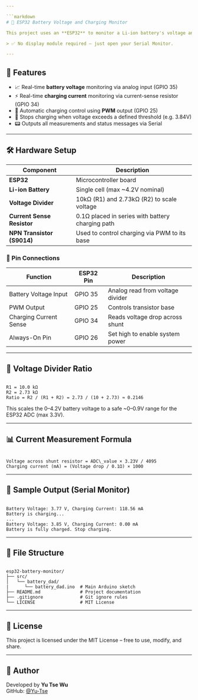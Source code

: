 ```yaml
---

```markdown
# 🔋 ESP32 Battery Voltage and Charging Monitor

This project uses an **ESP32** to monitor a Li-ion battery's voltage and charging current in real-time. It reads analog values through voltage divider and current sense resistors, dynamically adjusts charging via PWM, and reports results through the **Serial Monitor**.

> ✅ No display module required – just open your Serial Monitor.

---
```


## 📌 Features

- 📈 Real-time **battery voltage** monitoring via analog input (GPIO 35)
- ⚡ Real-time **charging current** monitoring via current-sense resistor (GPIO 34)
- 🧠 Automatic charging control using **PWM** output (GPIO 25)
- 🔄 Stops charging when voltage exceeds a defined threshold (e.g. 3.84V)
- 📟 Outputs all measurements and status messages via Serial

---

## 🛠 Hardware Setup

| Component              | Description                                       |
|------------------------|---------------------------------------------------|
| **ESP32**              | Microcontroller board                             |
| **Li-ion Battery**     | Single cell (max ~4.2V nominal)                   |
| **Voltage Divider**    | 10kΩ (R1) and 2.73kΩ (R2) to scale voltage        |
| **Current Sense Resistor** | 0.1Ω placed in series with battery charging path |
| **NPN Transistor (S9014)** | Used to control charging via PWM to its base     |

### 🔌 Pin Connections

| Function               | ESP32 Pin | Description                     |
|------------------------|-----------|---------------------------------|
| Battery Voltage Input  | GPIO 35   | Analog read from voltage divider |
| PWM Output             | GPIO 25   | Controls transistor base         |
| Charging Current Sense | GPIO 34   | Reads voltage drop across shunt |
| Always-On Pin          | GPIO 26   | Set high to enable system power |

---

## 📏 Voltage Divider Ratio

```

R1 = 10.0 kΩ
R2 = 2.73 kΩ
Ratio = R2 / (R1 + R2) = 2.73 / (10 + 2.73) ≈ 0.2146

```

This scales the 0–4.2V battery voltage to a safe ~0–0.9V range for the ESP32 ADC (max 3.3V).

---

## 📊 Current Measurement Formula

```

Voltage across shunt resistor = ADC\_value × 3.23V / 4095
Charging current (mA) = (Voltage drop / 0.1Ω) × 1000

```

---

## 🧪 Sample Output (Serial Monitor)

```

Battery Voltage: 3.77 V, Charging Current: 118.56 mA
Battery is charging...
...
Battery Voltage: 3.85 V, Charging Current: 0.00 mA
Battery is fully charged. Stop charging.

```

---

## 📁 File Structure

```

esp32-battery-monitor/
├── src/
│   └── battery_dad/
|      └── battery_dad.ino  # Main Arduino sketch
├── README.md               # Project documentation
├── .gitignore              # Git ignore rules
└── LICENSE                 # MIT License

```

---

## 📜 License

This project is licensed under the MIT License – free to use, modify, and share.

---

## 👤 Author

Developed by **Yu Tse Wu**  
GitHub: [@Yu-Tse](https://github.com/Yu-Tse)
